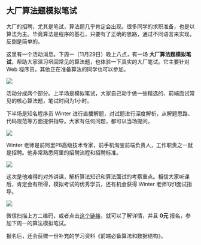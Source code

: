 ## 大厂算法题模拟笔试

大厂的招聘，尤其是笔试，算法题几乎肯定会出现。很多同学的求职准备，也是以算法为主。毕竟算法是程序的基石，只要有了正确的思路，通过不同语言来实现，反倒是简单的。

这里有一个活动消息。下周一（11月29日）晚上八点，有一场 **大厂算法题模拟笔试**，帮助大家温习巩固常见的算法题，也体验一下真实的大厂笔试。它主要针对 Web 程序员，其他正在准备算法的同学也可以参加。

![](https://cdn.beekka.com/blogimg/asset/202111/bg2021112518.webp)

活动分成两个部分。上半场是模拟笔试，大家自己动手做一些精选的、前端面试常见的核心算法题，笔试时间为1小时。

下半场是知名程序员 Winter 进行直播解题，对试题进行深度解析，从解题思路、代码规范等方面提供指导。大家有任何问题，都可以当场提问。

![](https://cdn.beekka.com/blogimg/asset/202111/bg2021112521.webp)

Winter 老师是前阿里P8高级技术专家，前手机淘宝前端负责人，工作职责之一就是招聘。他非常熟悉阿里的招聘流程和招聘标准。

![](https://cdn.beekka.com/blogimg/asset/202111/bg2021112520.webp)

这次是他难得的对外讲课，解析算法知识和算法面试的考察重点。相信大家听课后，肯定会有所得，模拟考试的优秀学员，还有机会获得 Winter 老师1对1面试指导。

![](https://cdn.beekka.com/blogimg/asset/202111/bg2021112520.jpg)

微信扫描上方二维码，或者点击[这个链接](https://wx.kaikeba.com/xiaoke/market/landing-page/v2/5Npu7PL4AcHvHVf2zWj?kol_ad_code=hSR3JHKqg6n2HDYZwe6)，就可以了解详情，并且 **0元** 报名，参加下周一的算法模拟笔试。

报名后，还会获赠一份补充的学习资料《前端必备算法和数据结构》。

